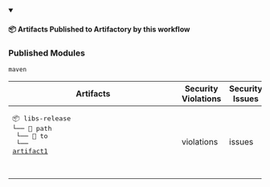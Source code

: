 


<details open>

<summary> <h4> 📦 Artifacts Published to Artifactory by this workflow </h4></summary><p></p>



### Published Modules



`maven`



|  Artifacts |  Security Violations | Security Issues |
|------------|---------------------|------------------|
 |<pre>📦 libs-release<br>└── 📁 path<br>    └── 📁 to<br>        └── <a href='https://myplatform.com/ui/repos/tree/General/libs-release/path/to/artifact1?clearFilter=true' target="_blank">artifact1</a><br><br>&nbsp;&nbsp;&nbsp;&nbsp;&nbsp;&nbsp;&nbsp;&nbsp;&nbsp;&nbsp;&nbsp;&nbsp;&nbsp;&nbsp;&nbsp;&nbsp;&nbsp;&nbsp;&nbsp;&nbsp;&nbsp;&nbsp;&nbsp;&nbsp;&nbsp;&nbsp;&nbsp;&nbsp;&nbsp;&nbsp;&nbsp;&nbsp;&nbsp;&nbsp;&nbsp;&nbsp;&nbsp;&nbsp;&nbsp;&nbsp;&nbsp;</pre> | violations | issues |


</details>


